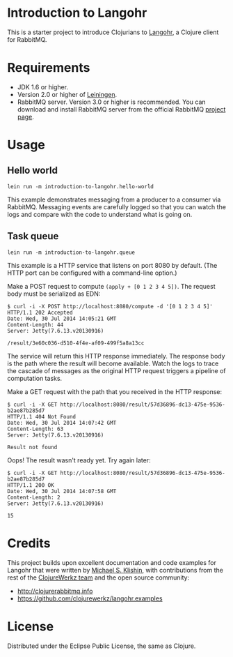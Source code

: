 # Introduction to Langohr

This is a starter project to introduce Clojurians to
[Langohr](https://github.com/michaelklishin/langohr), a Clojure client
for RabbitMQ.

# Requirements

- JDK 1.6 or higher.
- Version 2.0 or higher of [Leiningen](http://leiningen.org/).
- RabbitMQ server. Version 3.0 or higher is recommended. You can
  download and install RabbitMQ server from the official RabbitMQ
  [project page](http://www.rabbitmq.com/).

# Usage

## Hello world

    lein run -m introduction-to-langohr.hello-world

This example demonstrates messaging from a producer to a consumer via
RabbitMQ. Messaging events are carefully logged so that you can watch
the logs and compare with the code to understand what is going on.

## Task queue

    lein run -m introduction-to-langohr.queue

This example is a HTTP service that listens on port 8080 by default.
(The HTTP port can be configured with a command-line option.)

Make a POST request to compute `(apply + [0 1 2 3 4 5])`. The
request body must be serialized as EDN:

    $ curl -i -X POST http://localhost:8080/compute -d '[0 1 2 3 4 5]'
    HTTP/1.1 202 Accepted
    Date: Wed, 30 Jul 2014 14:05:21 GMT
    Content-Length: 44
    Server: Jetty(7.6.13.v20130916)
    
    /result/3e60c036-d510-4f4e-af09-499f5a8a13cc

The service will return this HTTP response immediately. The response
body is the path where the result will become available. Watch the logs
to trace the cascade of messages as the original HTTP request triggers a
pipeline of computation tasks.

Make a GET request with the path that you received in the HTTP response:

    $ curl -i -X GET http://localhost:8080/result/57d36896-dc13-475e-9536-b2ae87b285d7
    HTTP/1.1 404 Not Found
    Date: Wed, 30 Jul 2014 14:07:42 GMT
    Content-Length: 63
    Server: Jetty(7.6.13.v20130916)
    
    Result not found

Oops! The result wasn't ready yet. Try again later:

    $ curl -i -X GET http://localhost:8080/result/57d36896-dc13-475e-9536-b2ae87b285d7
    HTTP/1.1 200 OK
    Date: Wed, 30 Jul 2014 14:07:58 GMT
    Content-Length: 2
    Server: Jetty(7.6.13.v20130916)
    
    15

# Credits

This project builds upon excellent documentation and code examples for
Langohr that were written by [Michael S.
Klishin](https://github.com/michaelklishin), with contributions from the
rest of the [ClojureWerkz team](http://clojurewerkz.org/) and the open
source community:

- http://clojurerabbitmq.info
- https://github.com/clojurewerkz/langohr.examples

# License

Distributed under the Eclipse Public License, the same as Clojure.
